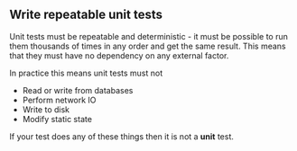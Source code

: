 ## Write repeatable unit tests

Unit tests must be repeatable and deterministic - it must be possible to run them thousands of times in any order and get the same result. This means that they must have no dependency on any external factor.

In practice this means unit tests must not

* Read or write from databases
* Perform network IO
* Write to disk
* Modify static state

If your test does any of these things then it is not a **unit** test.
